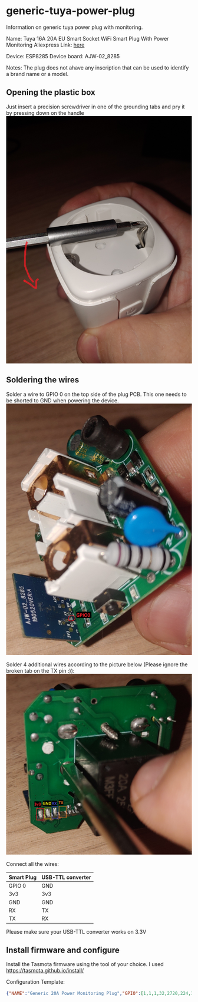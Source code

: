 # generic-tuya-power-plug
 Information on generic tuya power plug with monitoring.

 Name: Tuya 16A 20A EU Smart Socket WiFi Smart Plug With Power Monitoring
 Aliexpress Link: [here](https://www.aliexpress.com/item/1005005374840269.html?spm=a2g0o.order_list.order_list_main.25.83be1802E3a6GU#nav-description)

 Device: ESP8285
 Device board: AJW-02_8285

 Notes: The plug does not ahave any inscription that can be used to identify a brand name or a model.

 ## Opening the plastic box
 Just insert a precision screwdriver in one of the grounding tabs and pry it by pressing down on the handle
![plug_box](https://github.com/adi-c/generic-tuya-power-plug/blob/master/images/20231001_220302.jpg?raw=true)

 ## Soldering the wires
Solder a wire to GPIO 0 on the top side of the plug PCB. This one needs to be shorted to GND when powering the device.
![top_side](https://github.com/adi-c/generic-tuya-power-plug/blob/master/images/20231001_220414.jpg?raw=true)

Solder 4 additional wires according to the picture below (Please ignore the broken tab on the TX pin :)):
![bottom_side](https://github.com/adi-c/generic-tuya-power-plug/blob/master/images/20231001_220429.jpg?raw=true)

Connect all the wires:

| Smart Plug  | USB-TTL converter |
| ------------- | ------------- |
| GPIO 0  | GND  |
| 3v3  | 3v3  |
| GND  | GND  |
| RX  | TX  |
| TX  | RX  |

Please make sure your USB-TTL converter works on 3.3V

## Install firmware and configure

Install the Tasmota firmware using the tool of your choice. I used https://tasmota.github.io/install/ 

Configuration Template: 

```json
{"NAME":"Generic 20A Power Monitoring Plug","GPIO":[1,1,1,32,2720,224,1,1,1,320,289,1,1,1],"FLAG":0,"BASE":18}
```

